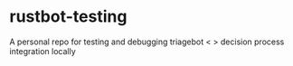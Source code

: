 # rustbot-testing

A personal repo for testing and debugging triagebot < > decision process integration locally